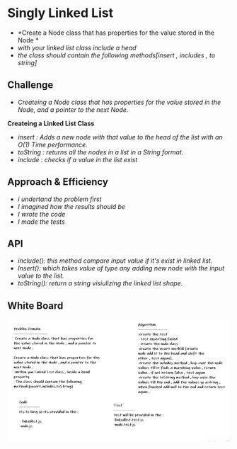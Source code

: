 # Singly Linked List

* *Create a Node class that has properties for the value stored in the Node *
* *with your linked list class include a head*
* *the class should contain the following methods[insert , includes , to string]*

## Challenge

* *Createing a Node class that has properties for the value stored in the Node, and a pointer to the next Node.*

**Createing a Linked List Class**

* *insert : Adds a new node with that value to the head of the list with an O(1) Time performance.*
* *toString : returns all the nodes in a list in a String format.*
* *include : checks if a value in the list exist*


## Approach & Efficiency

* *i undertand the problem first*
* *I imagined how the results should be*
* *I wrote the code*
* *I made the tests*

## API

* *include(): this method compare input value if it's exist in linked list.*
* *Insert(): which takes value of type any adding new node with the input value to the list.*
* *toString(): return a string visiulizing the linked list shape.*

## White Board 

![linkedlist](../images/linkedlist.PNG)